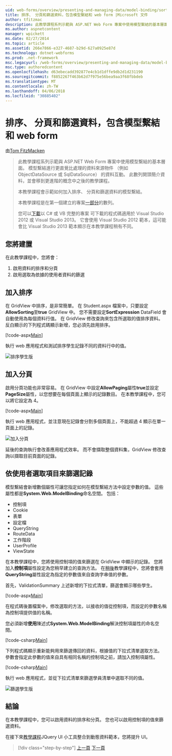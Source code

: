 ```yaml
---
uid: web-forms/overview/presenting-and-managing-data/model-binding/sorting-paging-and-filtering-data
title: 排序、 分頁和篩選資料，包含模型繫結和 web form |Microsoft 文件
author: tfitzmac
description: 此教學課程系列示範與 ASP.NET Web Form 專案中使用模型繫結的基本層面。 模型繫結進行資料互動詳細直線-...
ms.author: aspnetcontent
manager: wpickett
ms.date: 02/27/2014
ms.topic: article
ms.assetid: 266e7866-e327-4687-b29d-627a0925e87d
ms.technology: dotnet-webforms
ms.prod: .net-framework
msc.legacyurl: /web-forms/overview/presenting-and-managing-data/model-binding/sorting-paging-and-filtering-data
msc.type: authoredcontent
ms.openlocfilehash: d63ebecadd392877e4cb1d1dffe9db2d1d231190
ms.sourcegitcommit: f8852267f463b62d7f975e56bea9aa3f68fbbdeb
ms.translationtype: MT
ms.contentlocale: zh-TW
ms.lasthandoff: 04/06/2018
ms.locfileid: "30885402"
---
```

<a name="sorting-paging-and-filtering-data-with-model-binding-and-web-forms"></a>排序、 分頁和篩選資料，包含模型繫結和 web form
====================
由[Tom FitzMacken](https://github.com/tfitzmac)

> 此教學課程系列示範與 ASP.NET Web Form 專案中使用模型繫結的基本層面。 模型繫結進行更直覺比處理的資料來源物件 （例如 ObjectDataSource 或 SqlDataSource） 的資料互動。 此數列開頭簡介資料，並會移到更進階的概念中之後的教學課程。
> 
> 本教學課程會示範如何加入排序、 分頁和篩選資料的模型繫結。
> 
> 本教學課程是在第一個建立的專案[一部分](retrieving-data.md)的數列。
> 
> 您可以[下載](https://go.microsoft.com/fwlink/?LinkId=286116)以 C# 或 VB 完整的專案 可下載的程式碼適用於 Visual Studio 2012 或 Visual Studio 2013。 它會使用 Visual Studio 2012 範本，這可能會比 Visual Studio 2013 範本顯示在本教學課程稍有不同。


## <a name="what-youll-build"></a>您將建置

在此教學課程中，您將會：

1. 啟用資料的排序和分頁
2. 啟用選取為依據的使用者資料的篩選

## <a name="add-sorting"></a>加入排序

在 GridView 中排序，是非常簡單。 在 Student.aspx 檔案中，只要設定**AllowSorting**至**true** GridView 中。 您不需要設定**SortExpression** DataField 會自動使用為每個資料行值。 在 GridView 修改查詢來包含所選取的值排序資料。 反白顯示的下列程式碼顯示新增，您必須先啟用排序。

[!code-aspx[Main](sorting-paging-and-filtering-data/samples/sample1.aspx?highlight=5)]

執行 web 應用程式和測試排序學生記錄不同的資料行中的值。

![排序學生版](sorting-paging-and-filtering-data/_static/image2.png)

## <a name="add-paging"></a>加入分頁

啟用分頁功能也非常容易。 在 GridView 中設定**AllowPaging**屬性**true**並設定**PageSize**屬性，以您想要在每個頁面上顯示的記錄數目。 在本教學課程中，您可以將它設定為 4。

[!code-aspx[Main](sorting-paging-and-filtering-data/samples/sample2.aspx?highlight=5)]

執行 web 應用程式，並注意現在記錄會分割多個頁面上，不能超過 4 顯示在單一頁面上的記錄。

![加入分頁](sorting-paging-and-filtering-data/_static/image4.png)

延後的查詢執行會改善應用程式效率。 而不會擷取整個資料集，GridView 修改查詢以擷取目前頁面的記錄。

## <a name="filter-records-by-user-selection"></a>依使用者選取項目來篩選記錄

模型繫結會新增數個屬性可讓您指定如何在模型繫結方法中設定參數的值。 這些屬性都是**System.Web.ModelBinding**命名空間。 包括：

- 控制項
- Cookie
- 表單
- 設定檔
- QueryString
- RouteData
- 工作階段
- UserProfile
- ViewState

在本教學課程中，您將使用控制項的值來篩選在 GridView 中顯示的記錄。 您將加入**控制項**屬性設定為您稍早建立的查詢方法。 在[稍後](using-query-string-values-to-retrieve-data.md)教學課程中，您將會套用**QueryString**屬性設定為指定的參數值來自查詢字串值的參數。

首先，ValidationSummary 上述新增的下拉式清單，篩選會顯示哪些學生。

[!code-aspx[Main](sorting-paging-and-filtering-data/samples/sample3.aspx?highlight=3-11)]

在程式碼後置檔案中，修改選取的方法，以接收的值從控制項，而設定的參數名稱為控制項提供值的名稱。

您必須新增**使用**陳述式**System.Web.ModelBinding**解決控制項屬性的命名空間。

[!code-csharp[Main](sorting-paging-and-filtering-data/samples/sample4.cs)]

下列程式碼顯示重新能夠用來篩選傳回的資料，根據值的下拉式清單選取方法。 參數會指定此參數的值來自具有相同名稱的控制項之前，請加入控制項屬性。

[!code-csharp[Main](sorting-paging-and-filtering-data/samples/sample5.cs)]

執行 web 應用程式，並從下拉式清單來篩選學員清單中選取不同的值。

![篩選學生版](sorting-paging-and-filtering-data/_static/image6.png)

## <a name="conclusion"></a>結論

在本教學課程中，您可以啟用資料的排序和分頁。 您也可以啟用控制項的值來篩選資料。

在接下來[教學課程](integrating-jquery-ui.md)JQuery UI 小工具整合到動態資料範本，您將提升 UI。

> [!div class="step-by-step"]
> [上一頁](updating-deleting-and-creating-data.md)
> [下一頁](integrating-jquery-ui.md)

